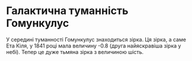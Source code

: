# Галактична туманність Гомункулус

У середині туманності Гомункулус знаходиться зірка. Ця зірка, а саме Ета Кіля, у
1841 році мала величину -0.8 (друга найяскравіша зірка у небі). Тепер це дуже
тьмяна зірка з величиною шість.
